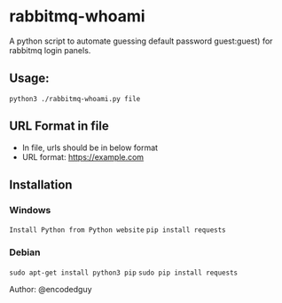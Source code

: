 # rabbitmq-whoami
A python script to automate guessing default password guest:guest) for rabbitmq login panels.

## Usage:
`python3 ./rabbitmq-whoami.py file`

## URL Format in file
* In file, urls should be in below format
* URL format: https://example.com

## Installation
### Windows
`Install Python from Python website`
`pip install requests`

### Debian
`sudo apt-get install python3 pip`
`sudo pip install requests`

Author: @encodedguy
